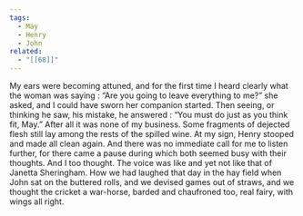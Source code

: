 ```yaml
---
tags:
  - May
  - Henry
  - John
related:
  - "[[68]]"
---
```

My ears were becoming attuned, and for the first time I heard clearly what the woman was saying : “Are you going to leave everything to me?” she asked, and I could have sworn her companion started. Then seeing, or thinking he saw, his mistake, he answered : “You must do just as you think fit, May.” After all it was none of my business. Some fragments of dejected flesh still lay among the rests of the spilled wine. At my sign, Henry stooped and made all clean again. And there was no immediate call for me to listen further, for there came a pause during which both seemed busy with their thoughts. And I too thought. The voice was like and yet not like that of Janetta Sheringham. How we had laughed that day in the hay field when John sat on the buttered rolls, and we devised games out of straws, and we thought the cricket a war-horse, barded and chaufroned too, real fairy, with wings all right.


